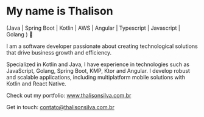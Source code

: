 <h1>My name is Thalison</h1>

(Java | Spring Boot | Kotlin | AWS | Angular | Typescript | Javascript | Golang ) 🚀


I am a software developer passionate about creating technological solutions that drive business growth and efficiency.

Specialized in Kotlin and Java, I have experience in technologies such as JavaScript, Golang, Spring Boot, KMP, Ktor and Angular. I develop robust and scalable applications, including multiplatform mobile solutions with Kotlin and React Native.

Check out my portfolio: www.thalisonsilva.com.br

Get in touch: contato@thalisonsilva.com.br
